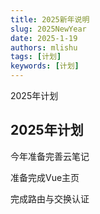 ```yaml
---
title: 2025新年说明
slug: 2025NewYear
date: 2025-1-19
authors: mlishu
tags: [计划]
keywords: [计划]
---
```


2025年计划

<!-- truncate -->

## 2025年计划

今年准备完善云笔记

准备完成Vue主页

完成路由与交换认证